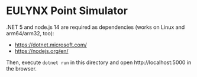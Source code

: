 EULYNX Point Simulator
===============

.NET 5 and node.js 14 are required as dependencies (works on Linux and arm64/arm32, too):

- https://dotnet.microsoft.com/
- https://nodejs.org/en/

Then, execute `dotnet run` in this directory and open http://localhost:5000 in the browser.
